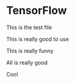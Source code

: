 # TensorFlow

This is the test file

This is really good to use

This is really funny

All is really good

Cool
